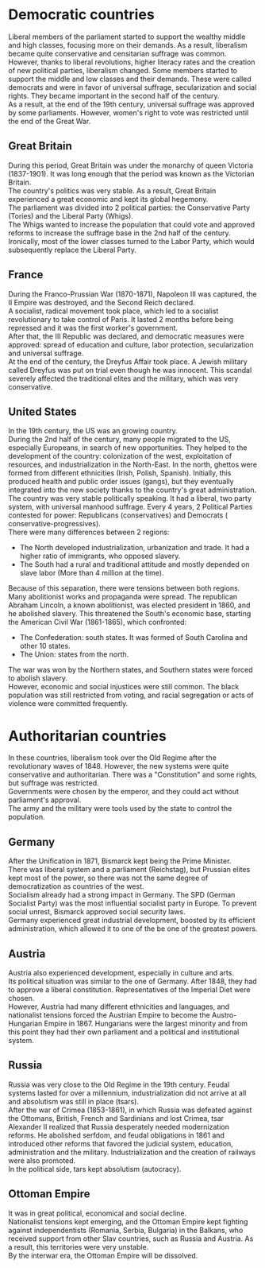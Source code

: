# Democratic countries
Liberal members of the parliament started to support the wealthy middle and high classes, focusing more on their demands. As a result, liberalism became quite conservative and censitarian suffrage was common.  
However, thanks to liberal revolutions, higher literacy rates and the creation of new political parties, liberalism changed. Some members started to support the middle and low classes and their demands. These were called democrats and were in favor of universal suffrage, secularization and social rights. They became important in the second half of the century.  
As a result, at the end of the 19th century, universal suffrage was approved by some parliaments. However, women's right to vote was restricted until the end of the Great War.

## Great Britain
During this period, Great Britain was under the monarchy of queen Victoria (1837-1901). It was long enough that the period was known as the Victorian Britain.  
The country's politics was very stable. As a result, Great Britain experienced a great economic and kept its global hegemony.  
The parliament was divided into 2 political parties: the Conservative Party (Tories) and the Liberal Party (Whigs).  
The Whigs wanted to increase the population that could vote and approved reforms to increase the suffrage base in the 2nd half of the century. Ironically, most of the lower classes turned to the Labor Party, which would subsequently replace the Liberal Party.

## France
During the Franco-Prussian War (1870-1871), Napoleon III was captured, the II Empire was destroyed, and the Second Reich declared.  
A socialist, radical movement took place, which led to a socialist revolutionary to take control of Paris. It lasted 2 months before being repressed and it was the first worker's government.  
After that, the III Republic was declared, and democratic measures were approved: spread of education and culture, labor protection, secularization and universal suffrage.  
At the end of the century, the Dreyfus Affair took place. A Jewish military called Dreyfus was put on trial even though he was innocent. This scandal severely affected the traditional elites and the military, which was very conservative.

## United States
In the 19th century, the US was an growing country.  
During the 2nd half of the century, many people migrated to the US, especially Europeans, in search of new opportunities. They helped to the development of the country: colonization of the west, exploitation of resources, and industrialization in the North-East. In the north, ghettos were formed from different ethnicities (Irish, Polish, Spanish). Initially, this produced health and public order issues (gangs), but they eventually integrated into the new society thanks to the country's great administration.  
The country was very stable politically speaking. It had a liberal, two party system, with universal manhood suffrage. Every 4 years, 2 Political Parties contested for power: Republicans (conservatives) and Democrats ( conservative-progressives).  
There were many differences between 2 regions:
- The North developed industrialization, urbanization and trade. It had a higher ratio of immigrants, who opposed slavery.
- The South had a rural and traditional attitude and mostly depended on slave labor (More than 4 million at the time).

Because of this separation, there were tensions between both regions. Many abolitionist works and propaganda were spread. The republican Abraham Lincoln, a known abolitionist, was elected president in 1860, and he abolished slavery. This threatened the South's economic base, starting the American Civil War (1861-1865), which confronted:
- The Confederation: south states. It was formed of South Carolina and other 10 states.
- The Union: states from the north.

The war was won by the Northern states, and Southern states were forced to abolish slavery.  
However, economic and social injustices were still common. The black population was still restricted from voting, and racial segregation or acts of violence were committed frequently.

# Authoritarian countries
In these countries, liberalism took over the Old Regime after the revolutionary waves of 1848. However, the new systems were quite conservative and authoritarian. There was a "Constitution" and some rights, but suffrage was restricted.  
Governments were chosen by the emperor, and they could act without parliament's approval.  
The army and the military were tools used by the state to control the population.

## Germany
After the Unification in 1871, Bismarck kept being the Prime Minister.  
There was liberal system and a parliament (Reichstag), but Prussian elites kept most of the power, so there was not the same degree of democratization as countries of the west.  
Socialism already had a strong impact in Germany. The SPD (German Socialist Party) was the most influential socialist party in Europe. To prevent social unrest, Bismarck approved social security laws.  
Germany experienced great industrial development, boosted by its efficient administration, which allowed it to one of the be one of the greatest powers.

## Austria
Austria also experienced development, especially in culture and arts.  
Its political situation was similar to the one of Germany. After 1848, they had to approve a liberal constitution. Representatives of the Imperial Diet were chosen.  
However, Austria had many different ethnicities and languages, and nationalist tensions forced the Austrian Empire to become the Austro-Hungarian Empire in 1867. Hungarians were the largest minority and from this point they had their own parliament and a political and institutional system.

## Russia
Russia was very close to the Old Regime in the 19th century. Feudal systems lasted for over a millennium, industrialization did not arrive at all and absolutism was still in place (tsars).  
After the war of Crimea (1853-1861), in which Russia was defeated against the Ottomans, British, French and Sardinians and lost Crimea, tsar Alexander II realized that Russia desperately needed modernization reforms. He abolished serfdom, and feudal obligations in 1861 and introduced other reforms that favored the judicial system, education, administration and the military. Industrialization and the creation of railways were also promoted.  
In the political side, tars kept absolutism (autocracy).

## Ottoman Empire
It was in great political, economical and social decline.  
Nationalist tensions kept emerging, and the Ottoman Empire kept fighting against independentists (Romania, Serbia, Bulgaria) in the Balkans, who received support from other Slav countries, such as Russia and Austria. As a result, this territories were very unstable.  
By the interwar era, the Ottoman Empire will be dissolved.
